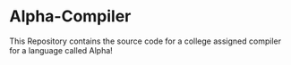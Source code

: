 # Alpha-Compiler
This Repository contains the source code for a college assigned compiler for a language called Alpha!
